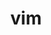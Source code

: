 ---
title: "vim"
layout: cache
categories: [package, develop]
meta: {"versions": ["9.0.0045", "9.1.0437"], "compilers": ["gcc@=11.4.0"], "oss": ["ubuntu22.04"], "platforms": ["linux"], "targets": ["x86_64_v3"], "stacks": ["root", "tutorial"], "num_specs": 3, "num_specs_by_stack": {"tutorial": 3, "root": 3}}
spec_details: [{"hash": "5vsg2nquw4oycvzen5jhlwgmulrmvy7k", "compiler": "gcc@=11.4.0", "versions": ["9.1.0437"], "os": "ubuntu22.04", "platform": "linux", "target": "x86_64_v3", "variants": ["build_system=autotools", "~cscope", "features=normal", "~gui", "~lua", "~perl", "~python", "~ruby", "~x"], "stacks": ["tutorial", "root"], "size": "-", "tarball": "https://binaries.spack.io/develop/build_cache/linux-ubuntu22.04-x86_64_v3/gcc-11.4.0/vim-9.1.0437/linux-ubuntu22.04-x86_64_v3-gcc-11.4.0-vim-9.1.0437-5vsg2nquw4oycvzen5jhlwgmulrmvy7k.spack"}, {"hash": "xberet2sfq7loytplfnismlhz5mvi7xd", "compiler": "gcc@=11.4.0", "versions": ["9.1.0437"], "os": "ubuntu22.04", "platform": "linux", "target": "x86_64_v3", "variants": ["build_system=autotools", "~cscope", "features=normal", "~gui", "~lua", "~perl", "~python", "~ruby", "~x"], "stacks": ["tutorial", "root"], "size": "-", "tarball": "https://binaries.spack.io/develop/build_cache/linux-ubuntu22.04-x86_64_v3/gcc-11.4.0/vim-9.1.0437/linux-ubuntu22.04-x86_64_v3-gcc-11.4.0-vim-9.1.0437-xberet2sfq7loytplfnismlhz5mvi7xd.spack"}, {"hash": "rxps5xy2kjvx52ue5rcmrhzebi7lgusa", "compiler": "gcc@=11.4.0", "versions": ["9.0.0045"], "os": "ubuntu22.04", "platform": "linux", "target": "x86_64_v3", "variants": ["build_system=autotools", "~cscope", "features=normal", "~gui", "~lua", "~perl", "~python", "~ruby", "~x"], "stacks": ["tutorial", "root"], "size": "-", "tarball": "https://binaries.spack.io/develop/build_cache/linux-ubuntu22.04-x86_64_v3/gcc-11.4.0/vim-9.0.0045/linux-ubuntu22.04-x86_64_v3-gcc-11.4.0-vim-9.0.0045-rxps5xy2kjvx52ue5rcmrhzebi7lgusa.spack"}]
---